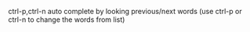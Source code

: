 ctrl-p,ctrl-n    auto complete by looking previous/next words
		 (use ctrl-p or ctrl-n to change the words from list)
